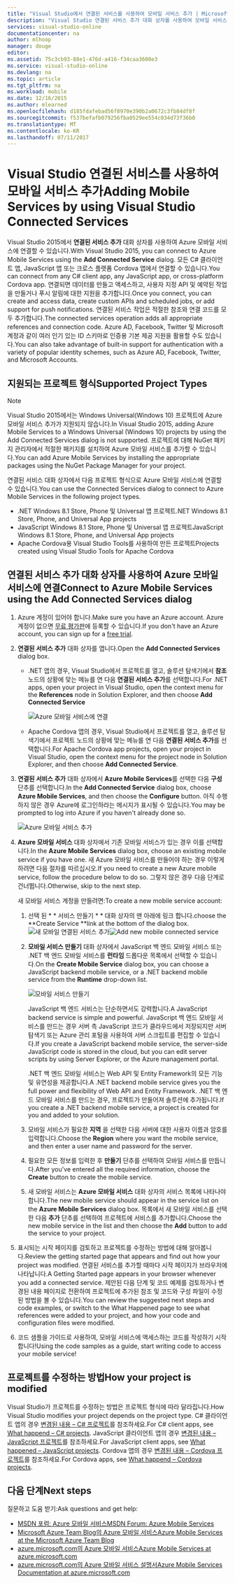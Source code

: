 ```yaml
---
title: "Visual Studio에서 연결된 서비스를 사용하여 모바일 서비스 추가 | Microsoft Docs"
description: "Visual Studio 연결된 서비스 추가 대화 상자를 사용하여 모바일 서비스 추가"
services: visual-studio-online
documentationcenter: na
author: mlhoop
manager: douge
editor: 
ms.assetid: 75c3cb93-88e1-476d-a416-f34caa3608e3
ms.service: visual-studio-online
ms.devlang: na
ms.topic: article
ms.tgt_pltfrm: na
ms.workload: mobile
ms.date: 12/16/2015
ms.author: mlearned
ms.openlocfilehash: d185fdafebad56f8970e390b2a0672c3fb84df8f
ms.sourcegitcommit: f537befafb079256fba0529ee554c034d73f36b0
ms.translationtype: MT
ms.contentlocale: ko-KR
ms.lasthandoff: 07/11/2017
---
```

# <a name="adding-mobile-services-by-using-visual-studio-connected-services"></a><span data-ttu-id="2a318-103">Visual Studio 연결된 서비스를 사용하여 모바일 서비스 추가</span><span class="sxs-lookup"><span data-stu-id="2a318-103">Adding Mobile Services by using Visual Studio Connected Services</span></span>
<span data-ttu-id="2a318-104">Visual Studio 2015에서 **연결된 서비스 추가** 대화 상자를 사용하여 Azure 모바일 서비스에 연결할 수 있습니다.</span><span class="sxs-lookup"><span data-stu-id="2a318-104">With Visual Studio 2015, you can connect to Azure Mobile Services using the **Add Connected Service** dialog.</span></span> <span data-ttu-id="2a318-105">모든 C# 클라이언트 앱, JavaScript 앱 또는 크로스 플랫폼 Cordova 앱에서 연결할 수 있습니다.</span><span class="sxs-lookup"><span data-stu-id="2a318-105">You can connect from any C# client app, any JavaScript app, or cross-platform Cordova app.</span></span> <span data-ttu-id="2a318-106">연결되면 데이터를 만들고 액세스하고, 사용자 지정 API 및 예약된 작업을 만들거나 푸시 알림에 대한 지원을 추가합니다.</span><span class="sxs-lookup"><span data-stu-id="2a318-106">Once you connect, you can create and access data, create custom APIs and scheduled jobs, or add support for push notifications.</span></span>  <span data-ttu-id="2a318-107">연결된 서비스 작업은 적절한 참조와 연결 코드를 모두 추가합니다.</span><span class="sxs-lookup"><span data-stu-id="2a318-107">The connected services operation adds all appropriate references and connection code.</span></span> <span data-ttu-id="2a318-108">Azure AD, Facebook, Twitter 및 Microsoft 계정과 같이 여러 인기 있는 ID 스키마로 인증용 기본 제공 지원을 활용할 수도 있습니다.</span><span class="sxs-lookup"><span data-stu-id="2a318-108">You can also take advantage of built-in support for authentication with a variety of popular identity schemes, such as Azure AD, Facebook, Twitter, and Microsoft Accounts.</span></span>

## <a name="supported-project-types"></a><span data-ttu-id="2a318-109">지원되는 프로젝트 형식</span><span class="sxs-lookup"><span data-stu-id="2a318-109">Supported Project Types</span></span>
> [!NOTE]
> <span data-ttu-id="2a318-110">Visual Studio 2015에서는 Windows Universal(Windows 10) 프로젝트에 Azure 모바일 서비스 추가가 지원되지 않습니다.</span><span class="sxs-lookup"><span data-stu-id="2a318-110">In Visual Studio 2015, adding Azure Mobile Services to a Windows Universal (Windows 10) projects by using the Add Connected Services dialog is not supported.</span></span> <span data-ttu-id="2a318-111">프로젝트에 대해 NuGet 패키지 관리자에서 적절한 패키지를 설치하여 Azure 모바일 서비스를 추가할 수 있습니다.</span><span class="sxs-lookup"><span data-stu-id="2a318-111">You can add Azure Mobile Services by installing the appropriate packages using the NuGet Package Manager for your project.</span></span>
> 
> 

<span data-ttu-id="2a318-112">연결된 서비스 대화 상자에서 다음 프로젝트 형식으로 Azure 모바일 서비스에 연결할 수 있습니다.</span><span class="sxs-lookup"><span data-stu-id="2a318-112">You can use the Connected Services dialog to connect to Azure Mobile Services in the following project types.</span></span>

* <span data-ttu-id="2a318-113">.NET Windows 8.1 Store, Phone 및 Universal 앱 프로젝트</span><span class="sxs-lookup"><span data-stu-id="2a318-113">.NET Windows 8.1 Store, Phone, and Universal App projects</span></span>
* <span data-ttu-id="2a318-114">JavaScript Windows 8.1 Store, Phone 및 Universal 앱 프로젝트</span><span class="sxs-lookup"><span data-stu-id="2a318-114">JavaScript Windows 8.1 Store, Phone, and Universal App projects</span></span>
* <span data-ttu-id="2a318-115">Apache Cordova용 Visual Studio Tools를 사용하여 만든 프로젝트</span><span class="sxs-lookup"><span data-stu-id="2a318-115">Projects created using Visual Studio Tools for Apache Cordova</span></span>

## <a name="connect-to-azure-mobile-services-using-the-add-connected-services-dialog"></a><span data-ttu-id="2a318-116">연결된 서비스 추가 대화 상자를 사용하여 Azure 모바일 서비스에 연결</span><span class="sxs-lookup"><span data-stu-id="2a318-116">Connect to Azure Mobile Services using the Add Connected Services dialog</span></span>
1. <span data-ttu-id="2a318-117">Azure 계정이 있어야 합니다.</span><span class="sxs-lookup"><span data-stu-id="2a318-117">Make sure you have an Azure account.</span></span> <span data-ttu-id="2a318-118">Azure 계정이 없으면 [무료 평가판](http://go.microsoft.com/fwlink/?LinkId=518146)에 등록할 수 있습니다.</span><span class="sxs-lookup"><span data-stu-id="2a318-118">If you don't have an Azure account, you can sign up for a [free trial](http://go.microsoft.com/fwlink/?LinkId=518146).</span></span>
2. <span data-ttu-id="2a318-119">**연결된 서비스 추가** 대화 상자를 엽니다.</span><span class="sxs-lookup"><span data-stu-id="2a318-119">Open the **Add Connected Services** dialog box.</span></span>
   
   * <span data-ttu-id="2a318-120">.NET 앱의 경우, Visual Studio에서 프로젝트를 열고, 솔루션 탐색기에서 **참조** 노드의 상황에 맞는 메뉴를 연 다음 **연결된 서비스 추가**를 선택합니다.</span><span class="sxs-lookup"><span data-stu-id="2a318-120">For .NET apps, open your project in Visual Studio, open the context menu for the **References** node in Solution Explorer, and then choose **Add Connected Service**</span></span>
     
        ![Azure 모바일 서비스에 연결](./media/vs-azure-tools-connected-services-add-mobile-services/IC797635.png)
   * <span data-ttu-id="2a318-122">Apache Cordova 앱의 경우, Visual Studio에서 프로젝트를 열고, 솔루션 탐색기에서 프로젝트 노드의 상황에 맞는 메뉴를 연 다음 **연결된 서비스 추가**를 선택합니다.</span><span class="sxs-lookup"><span data-stu-id="2a318-122">For Apache Cordova app projects, open your project in Visual Studio, open the context menu for the project node in Solution Explorer, and then choose **Add Connected Service**.</span></span>
3. <span data-ttu-id="2a318-123">**연결된 서비스 추가** 대화 상자에서 **Azure Mobile Services**를 선택한 다음 **구성** 단추를 선택합니다.</span><span class="sxs-lookup"><span data-stu-id="2a318-123">In the **Add Connected Service** dialog box, choose **Azure Mobile Services**, and then choose the **Configure** button.</span></span> <span data-ttu-id="2a318-124">아직 수행하지 않은 경우 Azure에 로그인하라는 메시지가 표시될 수 있습니다.</span><span class="sxs-lookup"><span data-stu-id="2a318-124">You may be prompted to log into Azure if you haven't already done so.</span></span>
   
    ![Azure 모바일 서비스 추가](./media/vs-azure-tools-connected-services-add-mobile-services/IC797636.png)
4. <span data-ttu-id="2a318-126">**Azure 모바일 서비스** 대화 상자에서 기존 모바일 서비스가 있는 경우 이를 선택합니다.</span><span class="sxs-lookup"><span data-stu-id="2a318-126">In the **Azure Mobile Services** dialog box, choose an existing mobile service if you have one.</span></span> <span data-ttu-id="2a318-127">새 Azure 모바일 서비스를 만들어야 하는 경우 이렇게 하려면 다음 절차를 따르십시오.</span><span class="sxs-lookup"><span data-stu-id="2a318-127">If you need to create a new Azure mobile service, follow the procedure below to do so.</span></span> <span data-ttu-id="2a318-128">그렇지 않은 경우 다음 단계로 건너뜁니다.</span><span class="sxs-lookup"><span data-stu-id="2a318-128">Otherwise, skip to the next step.</span></span>
   
    <span data-ttu-id="2a318-129">새 모바일 서비스 계정을 만들려면:</span><span class="sxs-lookup"><span data-stu-id="2a318-129">To create a new mobile service account:</span></span>
   
   1. <span data-ttu-id="2a318-130">선택 된 * * 서비스 만들기 * * 대화 상자의 맨 아래에 링크 합니다.</span><span class="sxs-lookup"><span data-stu-id="2a318-130">choose the **Create Service **link at the bottom of the dialog box.</span></span>
       <span data-ttu-id="2a318-131">![새 모바일 연결된 서비스 추가](./media/vs-azure-tools-connected-services-add-mobile-services/IC797637.png)</span><span class="sxs-lookup"><span data-stu-id="2a318-131">![Add new mobile connected service](./media/vs-azure-tools-connected-services-add-mobile-services/IC797637.png)</span></span>
   2. <span data-ttu-id="2a318-132">**모바일 서비스 만들기** 대화 상자에서 JavaScript 백 엔드 모바일 서비스 또는 .NET 백 엔드 모바일 서비스를 **런타임** 드롭다운 목록에서 선택할 수 있습니다.</span><span class="sxs-lookup"><span data-stu-id="2a318-132">On the **Create Mobile Service** dialog box, you can choose a JavaScript backend mobile service, or a .NET backend mobile service from the **Runtime** drop-down list.</span></span> 
      
       ![모바일 서비스 만들기](./media/vs-azure-tools-connected-services-add-mobile-services/IC797638.png)
      
       <span data-ttu-id="2a318-134">JavaScript 백 엔드 서비스는 단순하면서도 강력합니다.</span><span class="sxs-lookup"><span data-stu-id="2a318-134">A JavaScript backend service is simple and powerful.</span></span> <span data-ttu-id="2a318-135">JavaScript 백 엔드 모바일 서비스를 만드는 경우 서버 측 JavaScript 코드가 클라우드에서 저장되지만 서버 탐색기 또는 Azure 관리 포털을 사용하여 서버 스크립트를 편집할 수 있습니다.</span><span class="sxs-lookup"><span data-stu-id="2a318-135">If you create a JavaScript backend mobile service, the server-side JavaScript code is stored in the cloud, but you can edit server scripts by using Server Explorer, or the Azure management portal.</span></span> 
      
       <span data-ttu-id="2a318-136">.NET 백 엔드 모바일 서비스는 Web API 및 Entity Framework의 모든 기능 및 유연성을 제공합니다.</span><span class="sxs-lookup"><span data-stu-id="2a318-136">A .NET backend mobile service gives you the full power and flexibility of Web API and Entity Framework.</span></span> <span data-ttu-id="2a318-137">.NET 백 엔드 모바일 서비스를 만드는 경우, 프로젝트가 만들어져 솔루션에 추가됩니다.</span><span class="sxs-lookup"><span data-stu-id="2a318-137">If you create a .NET backend mobile service, a project is created for you and added to your solution.</span></span> 
   3. <span data-ttu-id="2a318-138">모바일 서비스가 필요한 **지역** 을 선택한 다음 서버에 대한 사용자 이름과 암호를 입력합니다.</span><span class="sxs-lookup"><span data-stu-id="2a318-138">Choose the **Region** where you want the mobile service, and then enter a user name and password for the server.</span></span>
   4. <span data-ttu-id="2a318-139">필요한 모든 정보를 입력한 후 **만들기** 단추를 선택하여 모바일 서비스를 만듭니다.</span><span class="sxs-lookup"><span data-stu-id="2a318-139">After you've entered all the required information, choose the **Create** button to create the mobile service.</span></span>
   5. <span data-ttu-id="2a318-140">새 모바일 서비스는 **Azure 모바일 서비스** 대화 상자의 서비스 목록에 나타나야 합니다.</span><span class="sxs-lookup"><span data-stu-id="2a318-140">The new mobile service should appear in the service list on the **Azure Mobile Services** dialog box.</span></span> <span data-ttu-id="2a318-141">목록에서 새 모바일 서비스를 선택한 다음 **추가** 단추를 선택하여 프로젝트에 서비스를 추가합니다.</span><span class="sxs-lookup"><span data-stu-id="2a318-141">Choose the new mobile service in the list and then choose the **Add** button to add the service to your project.</span></span>
5. <span data-ttu-id="2a318-142">표시되는 시작 페이지를 검토하고 프로젝트를 수정하는 방법에 대해 알아봅니다.</span><span class="sxs-lookup"><span data-stu-id="2a318-142">Review the getting started page that appears and find out how your project was modified.</span></span> <span data-ttu-id="2a318-143">연결된 서비스를 추가할 때마다 시작 페이지가 브라우저에 나타납니다.</span><span class="sxs-lookup"><span data-stu-id="2a318-143">A Getting Started page appears in your browser whenever you add a connected service.</span></span> <span data-ttu-id="2a318-144">제안된 다음 단계 및 코드 예제를 검토하거나 변경된 내용 페이지로 전환하여 프로젝트에 추가된 참조 및 코드와 구성 파일이 수정된 방법을 볼 수 있습니다.</span><span class="sxs-lookup"><span data-stu-id="2a318-144">You can review the suggested next steps and code examples, or switch to the What Happened page to see what references were added to your project, and how your code and configuration files were modified.</span></span>
6. <span data-ttu-id="2a318-145">코드 샘플을 가이드로 사용하여, 모바일 서비스에 액세스하는 코드를 작성하기 시작합니다!</span><span class="sxs-lookup"><span data-stu-id="2a318-145">Using the code samples as a guide, start writing code to access your mobile service!</span></span>

## <a name="how-your-project-is-modified"></a><span data-ttu-id="2a318-146">프로젝트를 수정하는 방법</span><span class="sxs-lookup"><span data-stu-id="2a318-146">How your project is modified</span></span>
<span data-ttu-id="2a318-147">Visual Studio가 프로젝트를 수정하는 방법은 프로젝트 형식에 따라 달라집니다.</span><span class="sxs-lookup"><span data-stu-id="2a318-147">How Visual Studio modifies your project depends on the project type.</span></span> <span data-ttu-id="2a318-148">C# 클라이언트 앱의 경우 [변경된 내용 – C# 프로젝트](http://go.microsoft.com/fwlink/p/?LinkId=513119)를 참조하세요.</span><span class="sxs-lookup"><span data-stu-id="2a318-148">For C# client apps, see [What happend – C# projects](http://go.microsoft.com/fwlink/p/?LinkId=513119).</span></span> <span data-ttu-id="2a318-149">JavaScript 클라이언트 앱의 경우 [변경된 내용 – JavaScript 프로젝트](http://go.microsoft.com/fwlink/p/?LinkId=513120)를 참조하세요.</span><span class="sxs-lookup"><span data-stu-id="2a318-149">For JavaScript client apps, see [What happened – JavaScript projects](http://go.microsoft.com/fwlink/p/?LinkId=513120).</span></span> <span data-ttu-id="2a318-150">Cordova 앱의 경우 [변경된 내용 – Cordova 프로젝트](http://go.microsoft.com/fwlink/p/?LinkId=513116)를 참조하세요.</span><span class="sxs-lookup"><span data-stu-id="2a318-150">For Cordova apps, see [What happend – Cordova projects](http://go.microsoft.com/fwlink/p/?LinkId=513116).</span></span>

## <a name="next-steps"></a><span data-ttu-id="2a318-151">다음 단계</span><span class="sxs-lookup"><span data-stu-id="2a318-151">Next steps</span></span>
<span data-ttu-id="2a318-152">질문하고 도움 받기:</span><span class="sxs-lookup"><span data-stu-id="2a318-152">Ask questions and get help:</span></span> 

* [<span data-ttu-id="2a318-153">MSDN 포럼: Azure 모바일 서비스</span><span class="sxs-lookup"><span data-stu-id="2a318-153">MSDN Forum: Azure Mobile Services</span></span>](https://social.msdn.microsoft.com/forums/azure/home?forum=azuremobile)
* [<span data-ttu-id="2a318-154">Microsoft Azure Team Blog의 Azure 모바일 서비스</span><span class="sxs-lookup"><span data-stu-id="2a318-154">Azure Mobile Services at the Microsoft Azure Team Blog</span></span>](https://azure.microsoft.com/blog/topics/mobile/)
* [<span data-ttu-id="2a318-155">azure.microsoft.com의 Azure 모바일 서비스</span><span class="sxs-lookup"><span data-stu-id="2a318-155">Azure Mobile Services at azure.microsoft.com</span></span>](https://azure.microsoft.com/services/mobile-services/)
* [<span data-ttu-id="2a318-156">azure.microsoft.com의 Azure 모바일 서비스 설명서</span><span class="sxs-lookup"><span data-stu-id="2a318-156">Azure Mobile Services Documentation at azure.microsoft.com</span></span>](https://azure.microsoft.com/documentation/services/mobile-services/)


